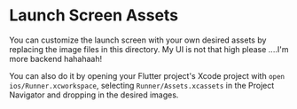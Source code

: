 # Launch Screen Assets

You can customize the launch screen with your own desired assets by replacing the image files in this directory. My UI is not that high please ....I'm more backend hahahaah!

You can also do it by opening your Flutter project's Xcode project with `open ios/Runner.xcworkspace`, selecting `Runner/Assets.xcassets` in the Project Navigator and dropping in the desired images.